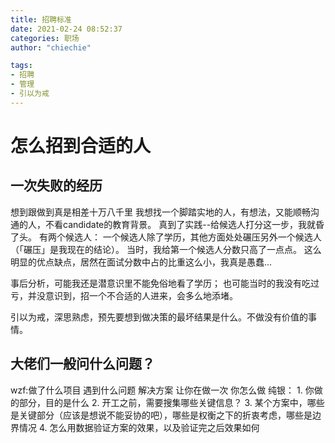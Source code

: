 ```yaml
---
title: 招聘标准
date: 2021-02-24 08:52:37
categories: 职场
author: "chiechie"

tags:
- 招聘
- 管理
- 引以为戒
---
```


# 怎么招到合适的人


## 一次失败的经历
想到跟做到真是相差十万八千里
我想找一个脚踏实地的人，有想法，又能顺畅沟通的人，不看candidate的教育背景。
真到了实践--给候选人打分这一步，我就昏了头。
有两个候选人： 一个候选人除了学历，其他方面处处碾压另外一个候选人（「碾压」是我现在的结论）。
当时，我给第一个候选人分数只高了一点点。
这么明显的优点缺点，居然在面试分数中占的比重这么小，我真是愚蠢...

事后分析，可能我还是潜意识里不能免俗地看了学历；
也可能当时的我没有吃过亏，并没意识到，招一个不合适的人进来，会多么地添堵。

引以为戒，深思熟虑，预先要想到做决策的最坏结果是什么。不做没有价值的事情。

## 大佬们一般问什么问题？

wzf:做了什么项目 遇到什么问题 解决方案 让你在做一次 你怎么做
纯银：
    1. 你做的部分，目的是什么
    2. 开工之前，需要搜集哪些关键信息？
    3. 某个方案中，哪些是关键部分（应该是想说不能妥协的吧），哪些是权衡之下的折衷考虑，哪些是边界情况
    4. 怎么用数据验证方案的效果，以及验证完之后效果如何
